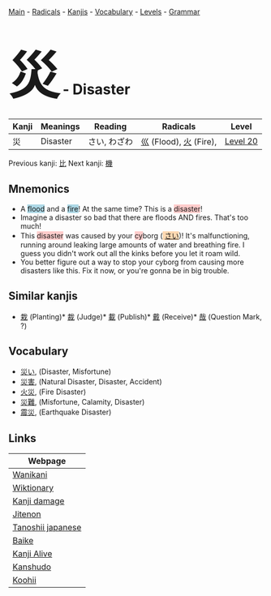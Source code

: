 <style> bigfont {font-size: 100px}</style>
[Main](../README.md) -
[Radicals](../radicals.md) -
[Kanjis](../kanjis.md) -
[Vocabulary](../vocabulary.md) -
[Levels](../levels.md) -
[Grammar](../grammar.md)
# <bigfont> 災</bigfont> - Disaster 

| Kanji | Meanings | Reading | Radicals | Level |
| --- | --- | --- | --- | --- |
| 災 | Disaster | さい, わざわ | [巛](../radicals/巛.md) (Flood), [火](../radicals/火.md) (Fire),  | [Level 20](../levels/wk_level20.md) |

Previous kanji: [比](比.md) Next kanji: [機](機.md) 

## Mnemonics
 * A <span style="background-color:#ADD8E6"> flood</span> and a <span style="background-color:#ADD8E6"> fire</span>! At the same time? This is a <span style="background-color:#ffcccb"> disaster</span>!
* Imagine a disaster so bad that there are floods AND fires. That's too much!
* This <span style="background-color:#ffcccb"> disaster</span> was caused by your <span style="background-color:#ffcccb"> cy</span>borg (<span style="background-color:#fed8b1"> [さい](https://jisho.org/search/さい)</span>)! It's malfunctioning, running around leaking large amounts of water and breathing fire. I guess you didn't work out all the kinks before you let it roam wild.
* You better figure out a way to stop your cyborg from causing more disasters like this. Fix it now, or you're gonna be in big trouble.


## Similar kanjis
 * [栽](栽.md) (Planting)* [裁](裁.md) (Judge)* [載](載.md) (Publish)* [戴](戴.md) (Receive)* [哉](哉.md) (Question Mark, ?)


## Vocabulary
 * [災い](../vocabulary/災.md), (Disaster, Misfortune)
* [災害](../vocabulary/災.md), (Natural Disaster, Disaster, Accident)
* [火災](../vocabulary/災.md), (Fire Disaster)
* [災難](../vocabulary/災.md), (Misfortune, Calamity, Disaster)
* [震災](../vocabulary/災.md), (Earthquake Disaster)



## Links 

| Webpage |
| --- |
| [Wanikani          ](https://www.wanikani.com/kanji/災) |
| [Wiktionary        ](https://en.wiktionary.org/wiki/災) |
| [Kanji damage      ](http://www.kanjidamage.com/kanji/search?utf8=✓&q=災) |
| [Jitenon           ](https://jitenon.com/kanji/災) |
| [Tanoshii japanese ](https://www.tanoshiijapanese.com/dictionary/kanji.cfm?k=災) |
| [Baike             ](https://baike.baidu.com/item/災) |
| [Kanji Alive       ](https://app.kanjialive.com/災) |
| [Kanshudo          ](https://www.kanshudo.com/searchmn?q=災) |
| [Koohii            ](https://kanji.koohii.com/study/kanji/災) |

